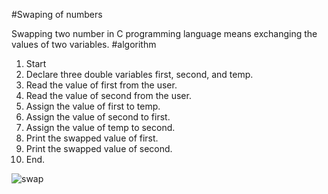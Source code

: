 #Swaping of numbers

Swapping two number in C programming language means exchanging the values of two variables. 
#algorithm 
1.	Start
2.	Declare three double variables first, second, and temp.
3.	Read the value of first from the user.
4.	Read the value of second from the user.
5.	Assign the value of first to temp.
6.	Assign the value of second to first.
7.	Assign the value of temp to second.
8.	Print the swapped value of first.
9.	Print the swapped value of second.
10.	End.

![swap](https://user-images.githubusercontent.com/124857336/230785979-ac889db0-c005-4b76-93c4-e935b9ffcd79.JPG)
